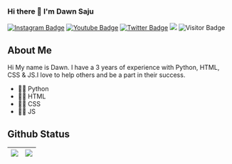 ### Hi there 👋 I'm Dawn Saju

[![Instagram Badge](https://img.shields.io/badge/-dawnpro7_-blueviolet?style=plastic-square&logo=instagram&logoColor=white&link=https://instagram.com/dawnpro7_/)](https://instagram.com/dawnpro7_)
[![Youtube Badge](https://img.shields.io/badge/-DAWN%20SAJU%20%E2%99%AA-red?style=plastic-square&logo=youtube&logoColor=white&link=https://www.youtube.com/channel/UCunMpGgW9KorVSEB90QF7Dg)](https://www.youtube.com/channel/UCunMpGgW9KorVSEB90QF7Dg)
[![Twitter Badge](https://img.shields.io/badge/-dawnpro7-blue?style=plastic-square&logo=twitter&logoColor=white&link=https://twitter.com/dawnpro7)](https://twitter.com/dawnpro7)
<a href="https://dawnsajus.live"><img src="https://img.shields.io/badge/MyPortfolio-blueviolet.svg"/></a>
![Visitor Badge](https://visitor-badge.laobi.icu/badge?page_id=dawntom2006)


## About Me
Hi My name is Dawn. I have a 3 years of experience with Python, HTML, CSS & JS.I love to help others and be a part in their success.
- 👨‍💻 Python 
- 👨‍💻 HTML
- 👨‍💻 CSS
- 👨‍💻 JS


## Github Status
<img src="https://github-readme-stats.vercel.app/api?username=dawntom2006&&show_icons=true&count_private=true&theme=radical"/>|<img src="https://github-readme-streak-stats.herokuapp.com/?user=dawntom2006&theme=radical"/>|
|---|---|


